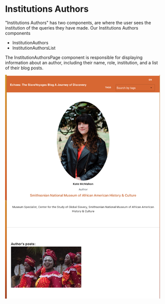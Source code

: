 # Institutions Authors

"Institutions Authors" has two components, are where the user sees the institution of the queries they have made. Our Institutions Authors components

- InstitutionAuthors
- InstitutionAuthorsList

The InstitutionAuthorsPage component is responsible for displaying information about an author, including their name, role, institution, and a list of their blog posts.

![InstitutionAuthors](../../../assets/InstitutionAuthors.png)
